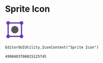 # Sprite Icon
![](/img/Sprite%20Icon.png)

``` CSharp
EditorGUIUtility.IconContent("Sprite Icon")
```
```
4998403706015125745
```
